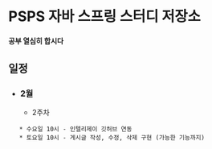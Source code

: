 # PSPS 자바 스프링 스터디 저장소

#### 공부 열심히 합시다

## 일정
- ### 2월
    - 2주차
```
   * 수요일 10시 - 인텔리제이 깃허브 연동
   * 토요일 10시 - 게시글 작성, 수정, 삭제 구현 (가능한 기능까지)
```
